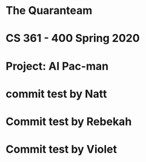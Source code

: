 # The Quaranteam

# CS 361 - 400 Spring 2020

# Project: AI Pac-man

# commit test by Natt

# Commit test by Rebekah

# Commit test by Violet
